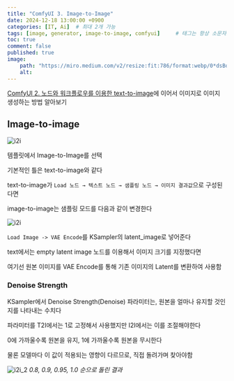 ```yaml
---
title: "ComfyUI 3. Image-to-Image"
date: 2024-12-18 13:00:00 +0900
categories: [IT, Ai]  # 최대 2개 가능
tags: [image, generator, image-to-image, comfyui]     # 태그는 항상 소문자로 작성할 것
toc: true
comment: false
published: true
image:
    path: "https://miro.medium.com/v2/resize:fit:786/format:webp/0*dsBoqy45HRMWZPt9"
    alt: 
---
```


[ComfyUI 2. 노드와 워크플로우를 이용한 text-to-image](https://jinhg0214.github.io/posts/comfyUI_2/)에 이어서 이미지로 이미지 생성하는 방법 알아보기

## Image-to-image

![i2i](https://github.com/user-attachments/assets/e468888b-fe5c-4967-9367-8c10a8bcab14)

템플릿에서 Image-to-Image를 선택 

기본적인 틀은 text-to-image와 같다

text-to-image가 `Load 노드 → 텍스트 노드 → 샘플링 노드 → 이미지 결과값`으로 구성된다면

image-to-image는 샘플링 모드를 다음과 같이 변경한다

![i2i](https://github.com/user-attachments/assets/7d944854-821c-4086-ac6d-447da519270d)

`Load Image -> VAE Encode`를 KSampler의 latent_image로 넣어준다

text에서는 empty latent image 노드를 이용해서 이미지 크기를 지정했다면

여기선 원본 이미지를 VAE Encode를 통해 기존 이미지의 Latent를 변환하여 사용함

### Denoise Strength

KSampler에서 Denoise Strength(Denoise) 파라미터는, 원본을 얼마나 유지할 것인지를 나타내는 수치다

파라미터를 T2I에서는 1로 고정해서 사용했지만 I2I에서는 이를 조절해야한다

0에 가까울수록 원본을 유지, 1에 가까울수록 원본을 무시한다

물론 모델마다 이 값이 적용되는 영향이 다르므로, 직접 돌려가며 찾아야함

![i2i_2](https://github.com/user-attachments/assets/7f2fc87b-8d17-4dd2-b7cc-2373c04e94ba)
*0.8, 0.9, 0.95, 1.0 순으로 돌린 결과*


